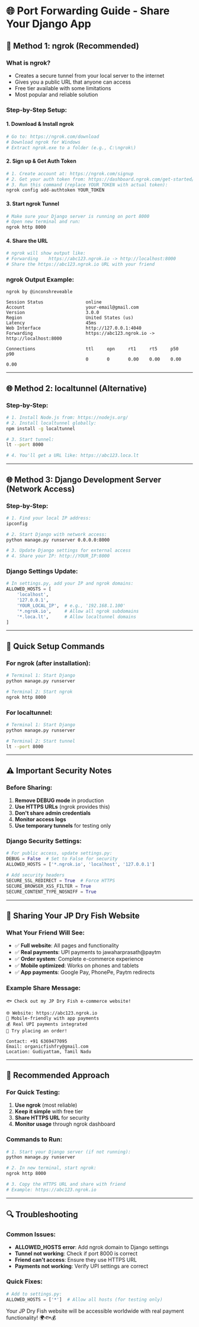 # 🌐 Port Forwarding Guide - Share Your Django App

## 🚀 **Method 1: ngrok (Recommended)**

### **What is ngrok?**
- Creates a secure tunnel from your local server to the internet
- Gives you a public URL that anyone can access
- Free tier available with some limitations
- Most popular and reliable solution

### **Step-by-Step Setup:**

#### **1. Download & Install ngrok**
```bash
# Go to: https://ngrok.com/download
# Download ngrok for Windows
# Extract ngrok.exe to a folder (e.g., C:\ngrok\)
```

#### **2. Sign up & Get Auth Token**
```bash
# 1. Create account at: https://ngrok.com/signup
# 2. Get your auth token from: https://dashboard.ngrok.com/get-started/your-authtoken
# 3. Run this command (replace YOUR_TOKEN with actual token):
ngrok config add-authtoken YOUR_TOKEN
```

#### **3. Start ngrok Tunnel**
```bash
# Make sure your Django server is running on port 8000
# Open new terminal and run:
ngrok http 8000
```

#### **4. Share the URL**
```bash
# ngrok will show output like:
# Forwarding    https://abc123.ngrok.io -> http://localhost:8000
# Share the https://abc123.ngrok.io URL with your friend
```

### **ngrok Output Example:**
```
ngrok by @inconshreveable

Session Status                online
Account                       your-email@gmail.com
Version                       3.0.0
Region                        United States (us)
Latency                       45ms
Web Interface                 http://127.0.0.1:4040
Forwarding                    https://abc123.ngrok.io -> http://localhost:8000

Connections                   ttl     opn     rt1     rt5     p50     p90
                              0       0       0.00    0.00    0.00    0.00
```

---

## 🌐 **Method 2: localtunnel (Alternative)**

### **Step-by-Step:**
```bash
# 1. Install Node.js from: https://nodejs.org/
# 2. Install localtunnel globally:
npm install -g localtunnel

# 3. Start tunnel:
lt --port 8000

# 4. You'll get a URL like: https://abc123.loca.lt
```

---

## 🌐 **Method 3: Django Development Server (Network Access)**

### **Step-by-Step:**
```bash
# 1. Find your local IP address:
ipconfig

# 2. Start Django with network access:
python manage.py runserver 0.0.0.0:8000

# 3. Update Django settings for external access
# 4. Share your IP: http://YOUR_IP:8000
```

### **Django Settings Update:**
```python
# In settings.py, add your IP and ngrok domains:
ALLOWED_HOSTS = [
    'localhost',
    '127.0.0.1',
    'YOUR_LOCAL_IP',  # e.g., '192.168.1.100'
    '*.ngrok.io',     # Allow all ngrok subdomains
    '*.loca.lt',      # Allow localtunnel domains
]
```

---

## 🔧 **Quick Setup Commands**

### **For ngrok (after installation):**
```bash
# Terminal 1: Start Django
python manage.py runserver

# Terminal 2: Start ngrok
ngrok http 8000
```

### **For localtunnel:**
```bash
# Terminal 1: Start Django
python manage.py runserver

# Terminal 2: Start tunnel
lt --port 8000
```

---

## ⚠️ **Important Security Notes**

### **Before Sharing:**
1. **Remove DEBUG mode** in production
2. **Use HTTPS URLs** (ngrok provides this)
3. **Don't share admin credentials**
4. **Monitor access logs**
5. **Use temporary tunnels** for testing only

### **Django Security Settings:**
```python
# For public access, update settings.py:
DEBUG = False  # Set to False for security
ALLOWED_HOSTS = ['*.ngrok.io', 'localhost', '127.0.0.1']

# Add security headers
SECURE_SSL_REDIRECT = True  # Force HTTPS
SECURE_BROWSER_XSS_FILTER = True
SECURE_CONTENT_TYPE_NOSNIFF = True
```

---

## 📱 **Sharing Your JP Dry Fish Website**

### **What Your Friend Will See:**
- ✅ **Full website**: All pages and functionality
- ✅ **Real payments**: UPI payments to jawaharprasath@paytm
- ✅ **Order system**: Complete e-commerce experience
- ✅ **Mobile optimized**: Works on phones and tablets
- ✅ **App payments**: Google Pay, PhonePe, Paytm redirects

### **Example Share Message:**
```
🐟 Check out my JP Dry Fish e-commerce website!

🌐 Website: https://abc123.ngrok.io
📱 Mobile-friendly with app payments
💰 Real UPI payments integrated
🛒 Try placing an order!

Contact: +91 6369477095
Email: organicfishfry@gmail.com
Location: Gudiyattam, Tamil Nadu
```

---

## 🎯 **Recommended Approach**

### **For Quick Testing:**
1. **Use ngrok** (most reliable)
2. **Keep it simple** with free tier
3. **Share HTTPS URL** for security
4. **Monitor usage** through ngrok dashboard

### **Commands to Run:**
```bash
# 1. Start your Django server (if not running):
python manage.py runserver

# 2. In new terminal, start ngrok:
ngrok http 8000

# 3. Copy the HTTPS URL and share with friend
# Example: https://abc123.ngrok.io
```

---

## 🔍 **Troubleshooting**

### **Common Issues:**
- **ALLOWED_HOSTS error**: Add ngrok domain to Django settings
- **Tunnel not working**: Check if port 8000 is correct
- **Friend can't access**: Ensure they use HTTPS URL
- **Payments not working**: Verify UPI settings are correct

### **Quick Fixes:**
```python
# Add to settings.py:
ALLOWED_HOSTS = ['*']  # Allow all hosts (for testing only)
```

Your JP Dry Fish website will be accessible worldwide with real payment functionality! 🌍🐟💰
